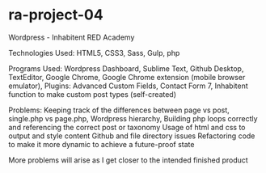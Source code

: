 # ra-project-04
Wordpress - Inhabitent
RED Academy

Technologies Used:
HTML5, CSS3, Sass, Gulp, php

Programs Used: 
Wordpress Dashboard, Sublime Text, Github Desktop, 
TextEditor, Google Chrome, Google Chrome extension (mobile browser emulator),
Plugins: Advanced Custom Fields, Contact Form 7, Inhabitent function to make custom post types (self-created)

Problems:
Keeping track of the differences between page vs post, single.php vs page.php, Wordpress hierarchy,
Building php loops correctly and referencing the correct post or taxonomy
Usage of html and css to output and style content
Github and file directory issues
Refactoring code to make it more dynamic to achieve a future-proof state


More problems will arise as I get closer to the intended finished product
